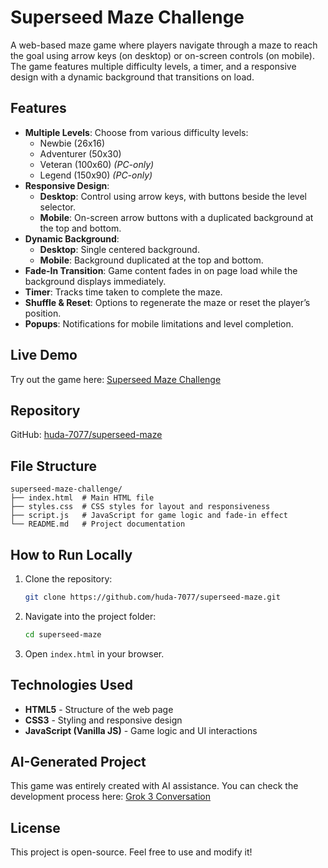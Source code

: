 # Superseed Maze Challenge

A web-based maze game where players navigate through a maze to reach the goal using arrow keys (on desktop) or on-screen controls (on mobile). The game features multiple difficulty levels, a timer, and a responsive design with a dynamic background that transitions on load.

## Features

- **Multiple Levels**: Choose from various difficulty levels:
  - Newbie (26x16)
  - Adventurer (50x30)
  - Veteran (100x60) _(PC-only)_
  - Legend (150x90) _(PC-only)_
- **Responsive Design**:
  - **Desktop**: Control using arrow keys, with buttons beside the level selector.
  - **Mobile**: On-screen arrow buttons with a duplicated background at the top and bottom.
- **Dynamic Background**:
  - **Desktop**: Single centered background.
  - **Mobile**: Background duplicated at the top and bottom.
- **Fade-In Transition**: Game content fades in on page load while the background displays immediately.
- **Timer**: Tracks time taken to complete the maze.
- **Shuffle & Reset**: Options to regenerate the maze or reset the player’s position.
- **Popups**: Notifications for mobile limitations and level completion.

## Live Demo

Try out the game here: [Superseed Maze Challenge](https://huda-7077.github.io/superseed-maze/)

## Repository

GitHub: [huda-7077/superseed-maze](https://github.com/huda-7077/superseed-maze)

## File Structure

```
superseed-maze-challenge/
├── index.html  # Main HTML file
├── styles.css  # CSS styles for layout and responsiveness
├── script.js   # JavaScript for game logic and fade-in effect
└── README.md   # Project documentation
```

## How to Run Locally

1. Clone the repository:
   ```sh
   git clone https://github.com/huda-7077/superseed-maze.git
   ```
2. Navigate into the project folder:
   ```sh
   cd superseed-maze
   ```
3. Open `index.html` in your browser.

## Technologies Used

- **HTML5** - Structure of the web page
- **CSS3** - Styling and responsive design
- **JavaScript (Vanilla JS)** - Game logic and UI interactions

## AI-Generated Project

This game was entirely created with AI assistance. You can check the development process here: [Grok 3 Conversation](https://x.com/i/grok/share/Rr3XT2tdNsDE5piHMNx1ghrt9)

## License

This project is open-source. Feel free to use and modify it!
